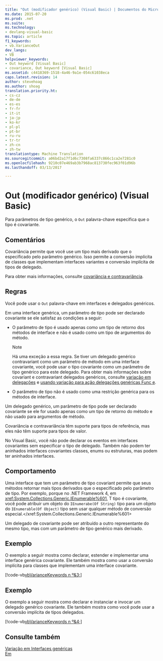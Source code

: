 ```yaml
---
title: "Out (modificador genérico) (Visual Basic) | Documentos do Microsoft"
ms.date: 2015-07-20
ms.prod: .net
ms.suite: 
ms.technology:
- devlang-visual-basic
ms.topic: article
f1_keywords:
- vb.VarianceOut
dev_langs:
- VB
helpviewer_keywords:
- Out keyword [Visual Basic]
- covariance, Out keyword [Visual Basic]
ms.assetid: c4418369-1518-4a46-9a1e-054c61038eca
caps.latest.revision: 14
author: stevehoag
ms.author: shoag
translation.priority.ht:
- cs-cz
- de-de
- es-es
- fr-fr
- it-it
- ja-jp
- ko-kr
- pl-pl
- pt-br
- ru-ru
- tr-tr
- zh-cn
- zh-tw
translationtype: Machine Translation
ms.sourcegitcommit: a06bd2a17f1d6c7308fa6337c866c1ca2e7281c0
ms.openlocfilehash: 9210c07e469ab3b7968ac813730fec963f01d96b
ms.lasthandoff: 03/13/2017

---
```

# <a name="out-generic-modifier-visual-basic"></a>Out (modificador genérico) (Visual Basic)
Para parâmetros de tipo genérico, o `Out` palavra-chave especifica que o tipo é covariante.  
  
## <a name="remarks"></a>Comentários  
 Covariância permite que você use um tipo mais derivado que o especificado pelo parâmetro genérico. Isso permite a conversão implícita de classes que implementam interfaces variantes e conversão implícita de tipos de delegado.  
  
 Para obter mais informações, consulte [covariância e contravariância](http://msdn.microsoft.com/library/a58cc086-276f-4f91-a366-85b7f95f38b8).  
  
## <a name="rules"></a>Regras  
 Você pode usar o `Out` palavra-chave em interfaces e delegados genéricos.  
  
 Em uma interface genérica, um parâmetro de tipo pode ser declarado covariante se ele satisfaz as condições a seguir:  
  
-   O parâmetro de tipo é usado apenas como um tipo de retorno dos métodos de interface e não é usado como um tipo de argumentos do método.  
  
    > [!NOTE]
    >  Há uma exceção a essa regra. Se tiver um delegado genérico contravariant como um parâmetro de método em uma interface covariante, você pode usar o tipo covariante como um parâmetro de tipo genérico para este delegado. Para obter mais informações sobre covariant e contravariant delegados genéricos, consulte [variação em delegações](http://msdn.microsoft.com/library/e3b98197-6c5b-4e55-9c6e-9739b60645ca) e [usando variação para ação delegações genéricas Func e](http://msdn.microsoft.com/library/e69c4f39-09aa-4c6d-a752-08cc767d8290).  
  
-   O parâmetro de tipo não é usado como uma restrição genérica para os métodos de interface.  
  
 Um delegado genérico, um parâmetro de tipo pode ser declarado covariante se ele for usado apenas como um tipo de retorno do método e não usado para argumentos de método.  
  
 Covariância e contravariância têm suporte para tipos de referência, mas eles não têm suporte para tipos de valor.  
  
 No Visual Basic, você não pode declarar os eventos em interfaces covariantes sem especificar o tipo de delegado. Também não podem ter aninhados interfaces covariantes classes, enums ou estruturas, mas podem ter aninhados interfaces.  
  
## <a name="behavior"></a>Comportamento  
 Uma interface que tem um parâmetro de tipo covariant permite que seus métodos retornar mais tipos derivados que o especificado pelo parâmetro de tipo. Por exemplo, porque no .NET Framework 4, em <xref:System.Collections.Generic.IEnumerable%601>, T tipo é covariante, você pode atribuir um objeto do `IEnumerabe(Of String)` tipo para um objeto do `IEnumerable(Of Object)` tipo sem usar qualquer método de conversão especial.</xref:System.Collections.Generic.IEnumerable%601>  
  
 Um delegado de covariante pode ser atribuído a outro representante do mesmo tipo, mas com um parâmetro de tipo genérico mais derivado.  
  
## <a name="example"></a>Exemplo  
 O exemplo a seguir mostra como declarar, estender e implementar uma interface genérica covariante. Ele também mostra como usar a conversão implícita para classes que implementam uma interface covariante.  
  
 [!code-vb[vbVarianceKeywords n º&3;](../../../visual-basic/language-reference/modifiers/codesnippet/VisualBasic/out-generic-modifier_1.vb)]  
  
## <a name="example"></a>Exemplo  
 O exemplo a seguir mostra como declarar e instanciar e invocar um delegado genérico covariante. Ele também mostra como você pode usar a conversão implícita de tipos delegados.  
  
 [!code-vb[vbVarianceKeywords n º&4;](../../../visual-basic/language-reference/modifiers/codesnippet/VisualBasic/out-generic-modifier_2.vb)]  
  
## <a name="see-also"></a>Consulte também  
 [Variação em Interfaces genéricas](http://msdn.microsoft.com/library/e14322da-1db3-42f2-9a67-397daddd6b6a)   
 [Em](../../../visual-basic/language-reference/modifiers/in-generic-modifier.md)
